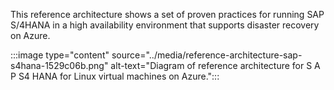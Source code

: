 This reference architecture shows a set of proven practices for running SAP S/4HANA in a high availability environment that supports disaster recovery on Azure.

:::image type="content" source="../media/reference-architecture-sap-s4hana-1529c06b.png" alt-text="Diagram of reference architecture for S A P S4 HANA for Linux virtual machines on Azure.":::
